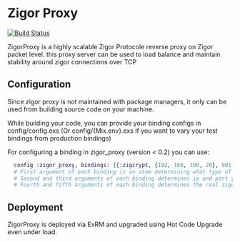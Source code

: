 # Zigor Proxy
[![Build Status](https://travis-ci.org/Resaneh24/ZigorProxy.svg?branch=master)](https://travis-ci.org/Resaneh24/ZigorProxy)

ZigorProxy is a highly scalable Zigor Protocole reverse proxy on Zigor packet level.
this proxy server can be used to load balance and maintain stability around zigor connections over TCP

## Configuration

Since zigor proxy is not maintained with package managers, it only can be used from building source code on your machine.

While building your code, you can provide your binding configs in config/config.exs (Or config/{Mix.env}.exs if you want to vary your test bindings from production bindings)

For configuring a binding in zigor_proxy (version < 0.2) you can use:
```elixir
  config :zigor_proxy, bindings: [{:zigcrypt, {192, 168, 100, 20}, 901, '192.168.1.14', 9011}]
  # First argument of each binding is an atom determining what type of encryption should be used
  # Second and third arguments of each binding determines ip and port you wish proxy to run on
  # Fourth and fifth arguments of each binding determines the real zigor server to redirect user packets to
```


## Deployment

ZigorProxy is deployed via ExRM and upgraded using Hot Code Upgrade even under load.

